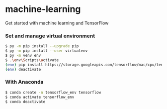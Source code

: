 # machine-learning
Get started with machine learning and TensorFlow

### Set and manage virtual environment

```bash
$ py -m pip install --upgrade pip
$ py -m pip install --user virtualenv
$ py -m venv env
$ .\env\Scripts\activate
(env) pip install https://storage.googleapis.com/tensorflow/mac/cpu/tensorflow-1.8.0-py3-none-any.whl
(env) deactivate
```
### With Anaconda

```bash
$ conda create -n tensorflow_env tensorflow
$ conda activate tensorflow_env
$ conda deactivate
